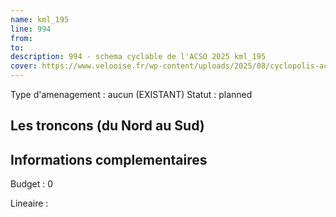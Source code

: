 ```yaml
---
name: kml_195 
line: 994
from: 
to:  
description: 994 - schema cyclable de l'ACSO 2025 kml_195 
cover: https://www.velooise.fr/wp-content/uploads/2025/08/cyclopolis-acso-994.jpg
---
```

Type d'amenagement : aucun (EXISTANT)
Statut : planned
## Les troncons (du Nord au Sud)

## Informations complementaires

Budget  : 0 

Lineaire :

